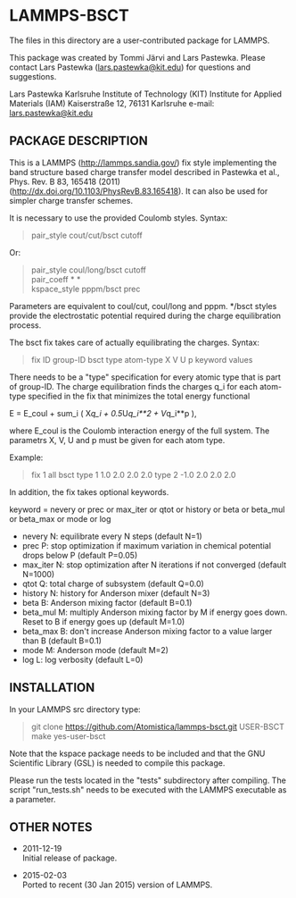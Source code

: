 LAMMPS-BSCT
===========

The files in this directory are a user-contributed package for LAMMPS.

This package was created by Tommi Järvi and Lars Pastewka. Please contact Lars
Pastewka (lars.pastewka@kit.edu) for questions and suggestions.

Lars Pastewka 
Karlsruhe Institute of Technology (KIT) 
Institute for Applied Materials (IAM) 
Kaiserstraße 12, 76131 Karlsruhe 
e-mail: lars.pastewka@kit.edu

PACKAGE DESCRIPTION
-------------------

This is a LAMMPS (http://lammps.sandia.gov/) fix style implementing the band
structure based charge transfer model described in Pastewka et al., Phys. Rev. B
83, 165418 (2011) (http://dx.doi.org/10.1103/PhysRevB.83.165418). It can also be used for simpler charge
transfer schemes.

It is necessary to use the provided Coulomb styles. Syntax:

> pair_style cout/cut/bsct cutoff

Or:

> pair_style coul/long/bsct cutoff  
> pair_coeff * *  
> kspace_style pppm/bsct prec  

Parameters are equivalent to coul/cut, coul/long and pppm. */bsct styles provide
the electrostatic potential required during the charge equilibration process.

The bsct fix takes care of actually equilibrating the charges. Syntax:

> fix ID group-ID bsct type atom-type X V U p keyword values

There needs to be a "type" specification for every atomic type that is part of
group-ID. The charge equilibration finds the charges q_i for each atom-type specified in the fix that minimizes the total energy functional

E = E_coul + sum_i ( X*q_i + 0.5*U*q_i**2 + V*q_i**p ),

where E_coul is the Coulomb interaction energy of the full system. The parametrs
X, V, U and p must be given for each atom type.

Example:

> fix 1 all bsct type 1 1.0 2.0 2.0 2.0 type 2 -1.0 2.0 2.0 2.0

In addition, the fix takes optional keywords.

keyword = nevery or prec or max_iter or qtot or history or beta or beta_mul or beta_max or mode or log
* nevery N: equilibrate every N steps (default N=1)
* prec P: stop optimization if maximum variation in chemical potential drops
    below P (default P=0.05)
* max_iter N: stop optimization after N iterations if not converged
    (default N=1000)
* qtot Q: total charge of subsystem (default Q=0.0)
* history N: history for Anderson mixer (default N=3)
* beta B: Anderson mixing factor (default B=0.1)
* beta_mul M: multiply Anderson mixing factor by M if energy goes down. Reset 
    to B if energy goes up (default M=1.0)
* beta_max B: don't increase Anderson mixing factor to a value larger than B
    (default B=0.1)
* mode M: Anderson mode (default M=2)
* log L: log verbosity (default L=0)

INSTALLATION
------------

In your LAMMPS src directory type:

> git clone https://github.com/Atomistica/lammps-bsct.git USER-BSCT  
> make yes-user-bsct

Note that the kspace package needs to be included and that the GNU
Scientific Library (GSL) is needed to compile this package.

Please run the tests located in the "tests" subdirectory after compiling. The
script "run_tests.sh" needs to be executed with the LAMMPS executable as a
parameter.

OTHER NOTES
-----------

* 2011-12-19  
  Initial release of package.

* 2015-02-03  
  Ported to recent (30 Jan 2015) version of LAMMPS.
